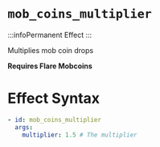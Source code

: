 # `mob_coins_multiplier`
:::infoPermanent Effect
:::

Multiplies mob coin drops

**Requires Flare Mobcoins**

# Effect Syntax
```yaml
- id: mob_coins_multiplier
  args:
    multiplier: 1.5 # The multiplier
```
